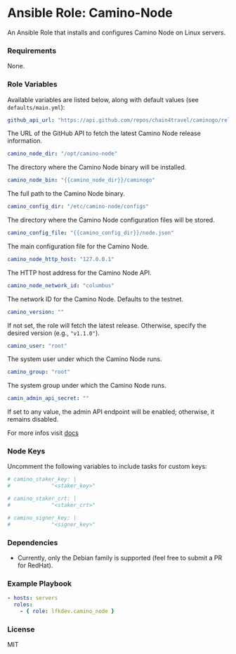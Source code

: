 # Ansible Role: Camino-Node

An Ansible Role that installs and configures Camino Node on Linux servers.

### Requirements
None.

### Role Variables
Available variables are listed below, along with default values (see `defaults/main.yml`):

```yaml
github_api_url: "https://api.github.com/repos/chain4travel/caminogo/releases"
```
The URL of the GitHub API to fetch the latest Camino Node release information.

```yaml
camino_node_dir: "/opt/camino-node"
```
The directory where the Camino Node binary will be installed.

```yaml
camino_node_bin: "{{camino_node_dir}}/caminogo"
```
The full path to the Camino Node binary.

```yaml
camino_config_dir: "/etc/camino-node/configs"
```
The directory where the Camino Node configuration files will be stored.

```yaml
camino_config_file: "{{camino_config_dir}}/node.json"
```
The main configuration file for the Camino Node.

```yaml
camino_node_http_host: "127.0.0.1"
```
The HTTP host address for the Camino Node API.

```yaml
camino_node_network_id: "columbus"
```
The network ID for the Camino Node. Defaults to the testnet.

```yaml
camino_version: ""
```
If not set, the role will fetch the latest release. Otherwise, specify the desired version (e.g., `"v1.1.0"`).

```yaml
camino_user: "root"
```
The system user under which the Camino Node runs.

```yaml
camino_group: "root"
```
The system group under which the Camino Node runs.

```yaml
camin_admin_api_secret: ""
```
If set to any value, the admin API endpoint will be enabled; otherwise, it remains disabled.

For more infos visit [docs](https://docs.camino.network/camino-node/configuration/)
 
### Node Keys
Uncomment the following variables to include tasks for custom keys:

```yaml
# camino_staker_key: |
#             "<staker_key>"

# camino_staker_crt: |
#             "<staker_crt>"

# camino_signer_key: |
#             "<signer_key>"
```

### Dependencies
- Currently, only the Debian family is supported (feel free to submit a PR for RedHat).

### Example Playbook
```yaml
- hosts: servers
  roles:
    - { role: lfkdev.camino_node }
```

### License
MIT
